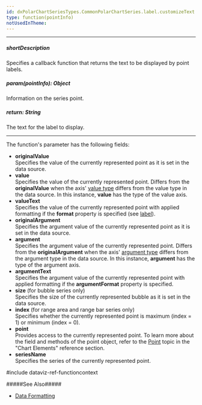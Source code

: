 ```yaml
---
id: dxPolarChartSeriesTypes.CommonPolarChartSeries.label.customizeText
type: function(pointInfo)
notUsedInTheme: 
---
```

---
##### shortDescription
Specifies a callback function that returns the text to be displayed by point labels.

##### param(pointInfo): Object
Information on the series point.

##### return: String
The text for the label to display.

---
The function's parameter has the following fields:

* **originalValue**    
Specifies the value of the currently represented point as it is set in the data source.
* **value**   
Specifies the value of the currently represented point. Differs from the **originalValue** when the axis' [value type](/api-reference/20%20Data%20Visualization%20Widgets/dxPolarChart/1%20Configuration/valueAxis/valueType.md '/Documentation/ApiReference/Data_Visualization_Widgets/dxPolarChart/Configuration/valueAxis/#valueType') differs from the value type in the data source. In this instance, **value** has the type of the value axis.
* **valueText**   
Specifies the value of the currently represented point with applied formatting if the **format** property is specified (see [label](/api-reference/20%20Data%20Visualization%20Widgets/dxPolarChart/5%20Series%20Types/CommonPolarChartSeries/label '/Documentation/ApiReference/Data_Visualization_Widgets/dxPolarChart/Configuration/commonSeriesSettings/label/')).
* **originalArgument**    
Specifies the argument value of the currently represented point as it is set in the data source.
* **argument**   
Specifies the argument value of the currently represented point. Differs from the **originalArgument** when the axis' [argument type](/api-reference/20%20Data%20Visualization%20Widgets/dxPolarChart/1%20Configuration/argumentAxis/argumentType.md '/Documentation/ApiReference/Data_Visualization_Widgets/dxPolarChart/Configuration/argumentAxis/#argumentType') differs from the argument type in the data source. In this instance, **argument** has the type of the argument axis.
* **argumentText**   
Specifies the argument value of the currently represented point with applied formatting if the **argumentFormat** property is specified.
* **size** (for bubble series only)   
Specifies the size of the currently represented bubble as it is set in the data source.
* **index** (for range area and range bar series only)        
Specifies whether the currently represented point is maximum (index = 1) or minimum (index = 0).
* **point**    
Provides access to the currently represented point. To learn more about the field and methods of the point object, refer to the [Point](/api-reference/20%20Data%20Visualization%20Widgets/dxPolarChart/7%20Chart%20Elements/Point '/Documentation/ApiReference/Data_Visualization_Widgets/dxPolarChart/Chart_Elements/Point/') topic in the "Chart Elements" reference section.
* **seriesName**   
Specifies the series of the currently represented point.

#include dataviz-ref-functioncontext

#####See Also#####
- [Data Formatting](/concepts/05%20Widgets/zz%20Common/10%20Data%20Visualization%20Widgets/30%20Data%20Formatting '/Documentation/Guide/Widgets/Common/Data_Visualization_Widgets/Data_Formatting/')